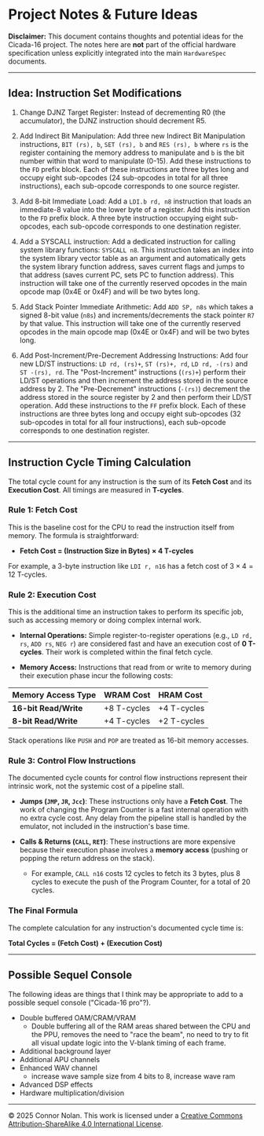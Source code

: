 # Project Notes & Future Ideas

**Disclaimer:** This document contains thoughts and potential ideas for the Cicada-16 project. The notes here are **not** part of the official hardware specification unless explicitly integrated into the main `HardwareSpec` documents.

---

## Idea: Instruction Set Modifications

1. Change DJNZ Target Register:
   Instead of decrementing R0 (the accumulator), the DJNZ instruction should decrement R5.

2. Add Indirect Bit Manipulation:
   Add three new Indirect Bit Manipulation instructions, `BIT (rs), b`, `SET (rs), b` and `RES (rs), b` where `rs` is the register containing the memory address to manipulate and `b` is the bit number within that word
   to manipulate (0-15). Add these instructions to the `FD` prefix block. Each of these instructions are three bytes long and occupy eight sub-opcodes (24 sub-opcodes in total for all three instructions), each
   sub-opcode corresponds to one source register.

3. Add 8-bit Immediate Load:
   Add a `LDI.b rd, n8` instruction that loads an immediate-8 value into the lower byte of a register. Add this instruction to the `FD` prefix block. A three byte instruction occupying eight sub-opcodes, each sub-opcode
   corresponds to one destination register.

4. Add a SYSCALL instruction:
   Add a dedicated instruction for calling system library functions: `SYSCALL n8`. This instruction takes an index into the system library vector table as an argument and automatically gets the system library function
   address, saves current flags and jumps to that address (saves current PC, sets PC to function address). This instruction will take one of the currently reserved opcodes in the main opcode map (0x4E or 0x4F) and will
   be two bytes long.

5. Add Stack Pointer Immediate Arithmetic:
   Add `ADD SP, n8s` which takes a signed 8-bit value (`n8s`) and increments/decrements the stack pointer `R7` by that value. This instruction will take one of the currently reserved opcodes in the main opcode map (0x4E
   or 0x4F) and will be two bytes long.

6. Add Post-Increment/Pre-Decrement Addressing Instructions:
   Add four new LD/ST instructions: `LD rd, (rs)+`, `ST (rs)+, rd`, `LD rd, -(rs)` and `ST -(rs), rd`. The "Post-Increment" instructions (`(rs)+`) perform their LD/ST operations and then increment the address stored in
   the source address by 2. The "Pre-Decrement" instructions (`-(rs)`) decrement the address stored in the source register by 2 and then perform their LD/ST operation. Add these instructions to the `FF` prefix block.
   Each of these instructions are three bytes long and occupy eight sub-opcodes (32 sub-opcodes in total for all four instructions), each sub-opcode corresponds to one destination register.

---

## Instruction Cycle Timing Calculation

The total cycle count for any instruction is the sum of its **Fetch Cost** and its **Execution Cost**. All timings are measured in **T-cycles**.

### Rule 1: Fetch Cost

This is the baseline cost for the CPU to read the instruction itself from memory. The formula is straightforward:

- **Fetch Cost = (Instruction Size in Bytes) × 4 T-cycles**

For example, a 3-byte instruction like `LDI r, n16` has a fetch cost of $3 \times 4 = 12$ T-cycles.

### Rule 2: Execution Cost

This is the additional time an instruction takes to perform its specific job, such as accessing memory or doing complex internal work.

- **Internal Operations:** Simple register-to-register operations (e.g., `LD rd, rs`, `ADD rs`, `NEG r`) are considered fast and have an execution cost of **0 T-cycles**. Their work is completed within the final fetch cycle.

- **Memory Access:** Instructions that read from or write to memory during their execution phase incur the following costs:

| Memory Access Type    | WRAM Cost   | HRAM Cost   |
| :-------------------- | :---------- | :---------- |
| **16-bit Read/Write** | +8 T-cycles | +4 T-cycles |
| **8-bit Read/Write**  | +4 T-cycles | +2 T-cycles |

Stack operations like `PUSH` and `POP` are treated as 16-bit memory accesses.

### Rule 3: Control Flow Instructions

The documented cycle counts for control flow instructions represent their intrinsic work, not the systemic cost of a pipeline stall.

- **Jumps (`JMP`, `JR`, `Jcc`)**: These instructions only have a **Fetch Cost**. The work of changing the Program Counter is a fast internal operation with no extra cycle cost. Any delay from the pipeline stall is handled by the emulator, not included in the instruction's base time.

- **Calls & Returns (`CALL`, `RET`)**: These instructions are more expensive because their execution phase involves a **memory access** (pushing or popping the return address on the stack).
  - For example, `CALL n16` costs 12 cycles to fetch its 3 bytes, plus 8 cycles to execute the push of the Program Counter, for a total of 20 cycles.

### The Final Formula

The complete calculation for any instruction's documented cycle time is:

**Total Cycles = (Fetch Cost) + (Execution Cost)**

---

## Possible Sequel Console

The following ideas are things that I think may be appropriate to add to a possible sequel console ("Cicada-16 pro"?).

- Double buffered OAM/CRAM/VRAM
  - Double buffering all of the RAM areas shared between the CPU and the PPU, removes the need to "race the beam", no need to try to fit all visual update logic into the V-blank timing of each frame.
- Additional background layer
- Additional APU channels
- Enhanced WAV channel
  - increase wave sample size from 4 bits to 8, increase wave ram
- Advanced DSP effects
- Hardware multiplication/division

---

© 2025 Connor Nolan. This work is licensed under a
[Creative Commons Attribution-ShareAlike 4.0 International License](http://creativecommons.org/licenses/by-sa/4.0/).
